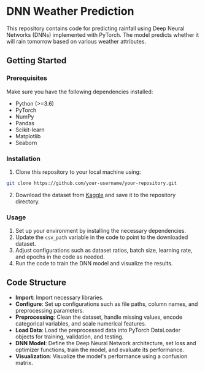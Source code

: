 # DNN Weather Prediction

This repository contains code for predicting rainfall using Deep Neural Networks (DNNs) implemented with PyTorch. The model predicts whether it will rain tomorrow based on various weather attributes.

## Getting Started

### Prerequisites
Make sure you have the following dependencies installed:
- Python (>=3.6)
- PyTorch
- NumPy
- Pandas
- Scikit-learn
- Matplotlib
- Seaborn

### Installation
1. Clone this repository to your local machine using:
```bash
git clone https://github.com/your-username/your-repository.git
```
2. Download the dataset from [Kaggle](https://www.kaggle.com/datasets/jsphyg/weather-dataset-rattle-package) and save it to the repository directory.

### Usage
1. Set up your environment by installing the necessary dependencies.
2. Update the `csv_path` variable in the code to point to the downloaded dataset.
3. Adjust configurations such as dataset ratios, batch size, learning rate, and epochs in the code as needed.
4. Run the code to train the DNN model and visualize the results.

## Code Structure
- **Import**: Import necessary libraries.
- **Configure**: Set up configurations such as file paths, column names, and preprocessing parameters.
- **Preprocessing**: Clean the dataset, handle missing values, encode categorical variables, and scale numerical features.
- **Load Data**: Load the preprocessed data into PyTorch DataLoader objects for training, validation, and testing.
- **DNN Model**: Define the Deep Neural Network architecture, set loss and optimizer functions, train the model, and evaluate its performance.
- **Visualization**: Visualize the model's performance using a confusion matrix.
